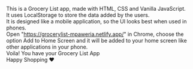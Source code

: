 This is a Grocery List app, made with HTML, CSS and Vanilla JavaScript. <br>
It uses LocalStorage to store the data added by the users. <br>
It is designed like a mobile application, so the UI looks best when used in phones. <br>
Open "https://grocerylist-mpaweria.netlify.app/" in Chrome, choose the option Add to Home Screen and it will be added to your home screen like other applications in your phone. <br> 
Voila! You have your Grocery List App <br>
Happy Shopping ❤  
